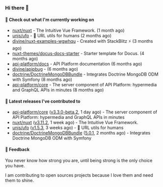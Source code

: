 ### Hi there 👋

#### 👷 Check out what I'm currently working on

- [nuxt/nuxt](https://github.com/nuxt/nuxt) - The Intuitive Vue Framework. (1 month ago)
- [unjs/ufo](https://github.com/unjs/ufo) - 🔗 URL utils for humans (2 months ago)
- [divine/nuxt-examples-wgwhqu](https://github.com/divine/nuxt-examples-wgwhqu) - Created with StackBlitz ⚡️ (3 months ago)
- [nuxt-themes/docus-docs-starter](https://github.com/nuxt-themes/docus-docs-starter) - Starter template for Docus. (4 months ago)
- [api-platform/docs](https://github.com/api-platform/docs) - API Platform documentation (6 months ago)
- [divine/apipbug](https://github.com/divine/apipbug) -  (6 months ago)
- [doctrine/DoctrineMongoDBBundle](https://github.com/doctrine/DoctrineMongoDBBundle) - Integrates Doctrine MongoDB ODM with Symfony (8 months ago)
- [api-platform/core](https://github.com/api-platform/core) - The server component of API Platform: hypermedia and GraphQL APIs in minutes (8 months ago)

#### 🔭 Latest releases I've contributed to

- [api-platform/core](https://github.com/api-platform/core) ([v3.3.0-beta.2](https://github.com/api-platform/core/releases/tag/v3.3.0-beta.2), 1 day ago) - The server component of API Platform: hypermedia and GraphQL APIs in minutes
- [nuxt/nuxt](https://github.com/nuxt/nuxt) ([v3.11.2](https://github.com/nuxt/nuxt/releases/tag/v3.11.2), 1 week ago) - The Intuitive Vue Framework.
- [unjs/ufo](https://github.com/unjs/ufo) ([v1.5.3](https://github.com/unjs/ufo/releases/tag/v1.5.3), 3 weeks ago) - 🔗 URL utils for humans
- [doctrine/DoctrineMongoDBBundle](https://github.com/doctrine/DoctrineMongoDBBundle) ([5.0.1](https://github.com/doctrine/DoctrineMongoDBBundle/releases/tag/5.0.1), 2 months ago) - Integrates Doctrine MongoDB ODM with Symfony

#### 💬 Feedback
You never know how strong you are, until being strong is the only choice you have.

I am contributing to open sources projects because I love them and need them to shine.
